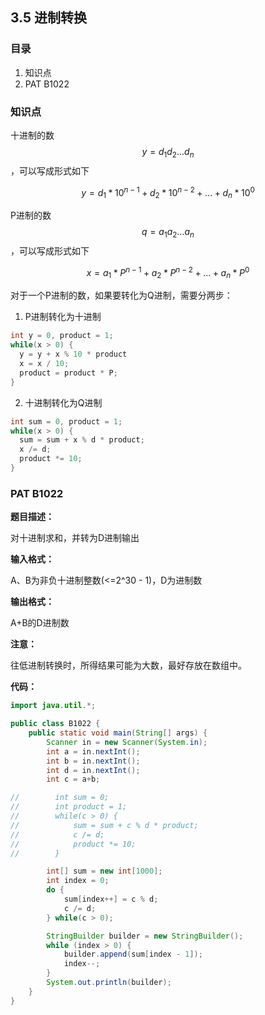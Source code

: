 ## 3.5 进制转换

### 目录

1. 知识点
2. PAT B1022



### 知识点

十进制的数$$y=d_1d_2...d_n$$，可以写成形式如下

$$y=d_1*10^{n-1}+d_2*10^{n-2}+...+d_n*10^0$$

P进制的数$$q=a_1a_2...a_n$$，可以写成形式如下

$$x=a_1*P^{n-1}+a_2*P^{n-2}+...+a_n*P^0$$

对于一个P进制的数，如果要转化为Q进制，需要分两步：

1. P进制转化为十进制

```java
int y = 0, product = 1;
while(x > 0) {
  y = y + x % 10 * product
  x = x / 10;
  product = product * P;
}
```



2. 十进制转化为Q进制

```java
int sum = 0, product = 1;
while(x > 0) {
  sum = sum + x % d * product;
  x /= d;
  product *= 10;
}
```



### PAT B1022

**题目描述：**

对十进制求和，并转为D进制输出

**输入格式：**

A、B为非负十进制整数(<=2^30 - 1)，D为进制数

**输出格式：**

A+B的D进制数

**注意：**

往低进制转换时，所得结果可能为大数，最好存放在数组中。

**代码：**

```java
import java.util.*;

public class B1022 {
    public static void main(String[] args) {
        Scanner in = new Scanner(System.in);
        int a = in.nextInt();
        int b = in.nextInt();
        int d = in.nextInt();
        int c = a+b;

//        int sum = 0;
//        int product = 1;
//        while(c > 0) {
//            sum = sum + c % d * product;
//            c /= d;
//            product *= 10;
//        }

        int[] sum = new int[1000];
        int index = 0;
        do {
            sum[index++] = c % d;
            c /= d;
        } while(c > 0);

        StringBuilder builder = new StringBuilder();
        while (index > 0) {
            builder.append(sum[index - 1]);
            index--;
        }
        System.out.println(builder);
    }
}
```



